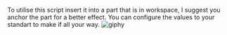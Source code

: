 To utilise this script insert it into a part that is in workspace,
 I suggest you anchor the part for a better effect.
You can configure the values to your standart to make if all your way.
![giphy](https://github.com/TneDis/Up-And-Down-movement-script-on-roblox-objects/assets/125828912/c35dd414-0578-4c40-8fba-8ce3bcd05144)
